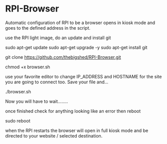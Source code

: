 # RPI-Browser

Automatic configuration of RPI to be a browser
opens in kiosk mode and goes to the defined address in the script.

use the RPI light image, do an update and install git

sudo apt-get update
sudo apt-get upgrade -y
sudo apt-get install git

git clone https://github.com/thebigshed/RPI-Browser.git

chmod +x browser.sh

use your favorite editor to change IP_ADDRESS and HOSTNAME for the site you are going to connect too.
Save your file and...

./browser.sh

Now you will have to wait........

once finished check for anything looking like an error then reboot

sudo reboot

when the RPI restarts the browser will open in full kiosk mode and be directed to your website / selected destination.
